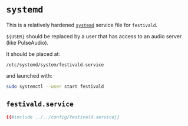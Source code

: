 # `systemd`
This is a relatively hardened [`systemd`](https://en.wikipedia.org/wiki/Systemd) service file for `festivald`.

`${USER}` should be replaced by a user that has access to an audio server (like PulseAudio).

It should be placed at:
```
/etc/systemd/system/festivald.service
```
and launched with:
```bash
sudo systemctl --user start festivald
```

## `festivald.service`
```toml
{{#include ../../config/festivald.service}}
```
